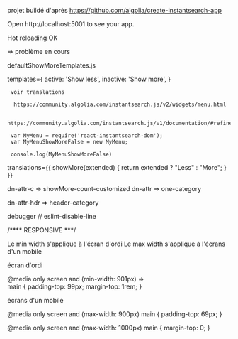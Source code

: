 projet buildé d'après https://github.com/algolia/create-instantsearch-app

Open http://localhost:5001 to see your app.

Hot reloading OK


=> problème en cours

defaultShowMoreTemplates.js

templates={
active: '<a class="ais-show-more ais-show-more__active">Show less</a>',
inactive: '<a class="ais-show-more ais-show-more__inactive">Show more</a>',
	 }
	 
	 voir translations
	  
	  https://community.algolia.com/instantsearch.js/v2/widgets/menu.html
	  
	  https://community.algolia.com/instantsearch.js/v1/documentation/#refinementlist
	 
	 var MyMenu = require('react-instantsearch-dom');
     var MyMenuShowMoreFalse = new MyMenu;
     
     console.log(MyMenuShowMoreFalse)
translations={{
            showMore(extended) {
              return extended ? "Less" : "More";
            }
          }} 

dn-attr-c => showMore-count-customized
dn-attr => one-category

dn-attr-hdr => header-category

debugger // eslint-disable-line

/**** RESPONSIVE ***/

Le min width s'applique à l'écran d'ordi
Le max width s'applique à l'écrans d'un mobile
 
 écran d'ordi
 
 @media only screen and (min-width: 901px)  =>  
 main {
     padding-top: 99px;
     margin-top: 1rem;
 }
 
 écrans d'un mobile
 
 @media only screen and (max-width: 900px)
 main {
     padding-top: 69px;
 }
 
 @media only screen and (max-width: 1000px)
 main {
     margin-top: 0;
 }
 
